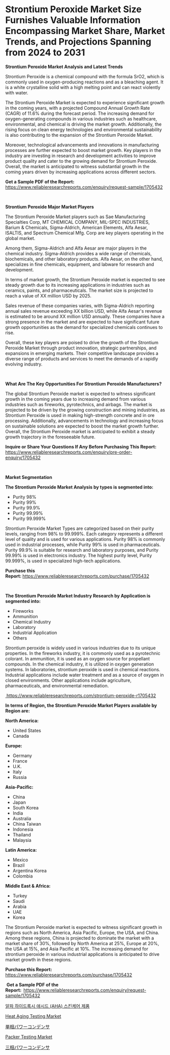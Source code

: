 <p><h1>Strontium Peroxide Market Size Furnishes Valuable Information Encompassing Market Share, Market Trends, and Projections Spanning from 2024 to 2031</h1></p><p><strong>Strontium Peroxide Market Analysis and Latest Trends</strong></p>
<p><p>Strontium Peroxide is a chemical compound with the formula SrO2, which is commonly used in oxygen-producing reactions and as a bleaching agent. It is a white crystalline solid with a high melting point and can react violently with water.</p><p>The Strontium Peroxide Market is expected to experience significant growth in the coming years, with a projected Compound Annual Growth Rate (CAGR) of 11.6% during the forecast period. The increasing demand for oxygen-generating compounds in various industries such as healthcare, environmental, and chemical is driving the market growth. Additionally, the rising focus on clean energy technologies and environmental sustainability is also contributing to the expansion of the Strontium Peroxide Market.</p><p>Moreover, technological advancements and innovations in manufacturing processes are further expected to boost market growth. Key players in the industry are investing in research and development activities to improve product quality and cater to the growing demand for Strontium Peroxide. Overall, the market is anticipated to witness substantial growth in the coming years driven by increasing applications across different sectors.</p></p>
<p><strong>Get a Sample PDF of the Report:&nbsp;</strong> <a href="https://www.reliableresearchreports.com/enquiry/request-sample/1705432">https://www.reliableresearchreports.com/enquiry/request-sample/1705432</a></p>
<p>&nbsp;</p>
<p><strong>Strontium Peroxide Major Market Players</strong></p>
<p><p>The Strontium Peroxide Market players such as Sae Manufacturing Specialties Corp, MT CHEMICAL COMPANY, MIL-SPEC INDUSTRIES, Barium & Chemicals, Sigma-Aldrich, American Elements, Alfa Aesar, ISALTIS, and Spectrum Chemical Mfg. Corp are key players operating in the global market. </p><p>Among them, Sigma-Aldrich and Alfa Aesar are major players in the chemical industry. Sigma-Aldrich provides a wide range of chemicals, biochemicals, and other laboratory products. Alfa Aesar, on the other hand, specializes in fine chemicals, equipment, and labware for research and development.</p><p>In terms of market growth, the Strontium Peroxide market is expected to see steady growth due to its increasing applications in industries such as ceramics, paints, and pharmaceuticals. The market size is projected to reach a value of XX million USD by 2025.</p><p>Sales revenue of these companies varies, with Sigma-Aldrich reporting annual sales revenue exceeding XX billion USD, while Alfa Aesar's revenue is estimated to be around XX million USD annually. These companies have a strong presence in the market and are expected to have significant future growth opportunities as the demand for specialized chemicals continues to rise.</p><p>Overall, these key players are poised to drive the growth of the Strontium Peroxide Market through product innovation, strategic partnerships, and expansions in emerging markets. Their competitive landscape provides a diverse range of products and services to meet the demands of a rapidly evolving industry.</p></p>
<p>&nbsp;</p>
<p><strong>What Are The Key Opportunities For Strontium Peroxide Manufacturers?</strong></p>
<p><p>The global Strontium Peroxide market is expected to witness significant growth in the coming years due to increasing demand from various industries such as fireworks, pyrotechnics, and airbags. The market is projected to be driven by the growing construction and mining industries, as Strontium Peroxide is used in making high-strength concrete and in ore processing. Additionally, advancements in technology and increasing focus on sustainable solutions are expected to boost the market growth further. Overall, the Strontium Peroxide market is anticipated to exhibit a steady growth trajectory in the foreseeable future.</p></p>
<p><strong>Inquire or Share Your Questions If Any Before Purchasing This Report:</strong> <a href="https://www.reliableresearchreports.com/enquiry/pre-order-enquiry/1705432">https://www.reliableresearchreports.com/enquiry/pre-order-enquiry/1705432</a></p>
<p>&nbsp;</p>
<p><strong>Market Segmentation</strong></p>
<p><strong>The Strontium Peroxide Market Analysis by types is segmented into:</strong></p>
<p><ul><li>Purity 98%</li><li>Purity 99%</li><li>Purity 99.9%</li><li>Purity 99.99%</li><li>Purity 99.999%</li></ul></p>
<p><p>Strontium Peroxide Market Types are categorized based on their purity levels, ranging from 98% to 99.999%. Each category represents a different level of quality and is used for various applications. Purity 98% is commonly used in industrial processes, while Purity 99% is used in pharmaceuticals. Purity 99.9% is suitable for research and laboratory purposes, and Purity 99.99% is used in electronics industry. The highest purity level, Purity 99.999%, is used in specialized high-tech applications.</p></p>
<p><strong>Purchase this Report:&nbsp;</strong><a href="https://www.reliableresearchreports.com/purchase/1705432">https://www.reliableresearchreports.com/purchase/1705432</a></p>
<p>&nbsp;</p>
<p><strong>The Strontium Peroxide Market Industry Research by Application is segmented into:</strong></p>
<p><ul><li>Fireworks</li><li>Ammunition</li><li>Chemical Industry</li><li>Laboratory</li><li>Industrial Application</li><li>Others</li></ul></p>
<p><p>Strontium peroxide is widely used in various industries due to its unique properties. In the fireworks industry, it is commonly used as a pyrotechnic colorant. In ammunition, it is used as an oxygen source for propellant compounds. In the chemical industry, it is utilized in oxygen generation systems. In laboratories, strontium peroxide is used in chemical reactions. Industrial applications include water treatment and as a source of oxygen in closed environments. Other applications include agriculture, pharmaceuticals, and environmental remediation.</p></p>
<p><a href="https://www.reliableresearchreports.com/strontium-peroxide-r1705432">&nbsp;https://www.reliableresearchreports.com/strontium-peroxide-r1705432</a></p>
<p><strong>In terms of Region, the Strontium Peroxide Market Players available by Region are:</strong></p>
<p>
    <p> <strong> North America: </strong>
        <ul>
            <li>United States</li>
            <li>Canada</li>
        </ul>
        </p> 
    <p> <strong> Europe: </strong>
        <ul>
            <li>Germany</li>
            <li>France</li>
            <li>U.K.</li>
            <li>Italy</li>
            <li>Russia</li>
        </ul>
        </p> 
    <p> <strong> Asia-Pacific: </strong>
        <ul>
            <li>China</li>
            <li>Japan</li>
            <li>South Korea</li>
            <li>India</li>
            <li>Australia</li>
            <li>China Taiwan</li>
            <li>Indonesia</li>
            <li>Thailand</li>
            <li>Malaysia</li>
        </ul>
        </p> 
    <p> <strong> Latin America: </strong>
        <ul>
            <li>Mexico</li>
            <li>Brazil</li>
            <li>Argentina Korea</li>
            <li>Colombia</li>
        </ul>
        </p> 
    <p> <strong> Middle East & Africa: </strong>
        <ul>
            <li>Turkey</li>
            <li>Saudi</li>
            <li>Arabia</li>
            <li>UAE</li>
            <li>Korea</li>
        </ul>
    </p>
    </p>
<p><p>The Strontium Peroxide market is expected to witness significant growth in regions such as North America, Asia Pacific, Europe, the USA, and China. Among these regions, China is projected to dominate the market with a market share of 30%, followed by North America at 25%, Europe at 20%, the USA at 15%, and Asia Pacific at 10%. The increasing demand for strontium peroxide in various industrial applications is anticipated to drive market growth in these regions.</p></p>
<p><strong>Purchase this Report: </strong><a href="https://www.reliableresearchreports.com/purchase/1705432">https://www.reliableresearchreports.com/purchase/1705432</a></p>
<p>&nbsp;<strong>Get a Sample PDF of the Report:&nbsp;&nbsp;</strong><a href="https://www.reliableresearchreports.com/enquiry/request-sample/1705432">https://www.reliableresearchreports.com/enquiry/request-sample/1705432</a></p>
<p><strong></strong></p>
<p><p><a href="https://github.com/vanessagrant665567/Market-Research-Report-List-1/blob/main/4130086129030.md">알파 하이드록시 애시드 (AHA) 스킨케어 제품</a></p><p><a href="https://github.com/ZackaryHalvorson2023/Market-Research-Report-List-1/blob/main/heat-aging-testing-market.md">Heat Aging Testing Market</a></p><p><a href="https://github.com/RodHoppe07/Market-Research-Report-List-2/blob/main/470604090215.md">単相パワーコンデンサ</a></p><p><a href="https://github.com/AnnChovey2023/Market-Research-Report-List-1/blob/main/packer-testing-market.md">Packer Testing Market</a></p><p><a href="https://github.com/laurenreichert/Market-Research-Report-List-2/blob/main/125716590214.md">三相パワーコンデンサ</a></p></p>